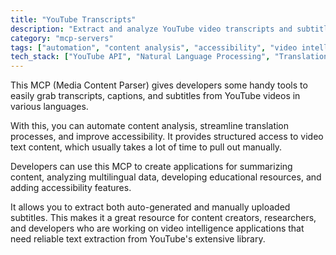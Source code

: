 ```yaml
---
title: "YouTube Transcripts"
description: "Extract and analyze YouTube video transcripts and subtitles in multiple languages for content analysis and accessibility."
category: "mcp-servers"
tags: ["automation", "content analysis", "accessibility", "video intelligence", "multilingual analysis"]
tech_stack: ["YouTube API", "Natural Language Processing", "Translation Services", "Content Analysis", "Accessibility Tools"]
---
```


This MCP (Media Content Parser) gives developers some handy tools to easily grab transcripts, captions, and subtitles from YouTube videos in various languages. 

With this, you can automate content analysis, streamline translation processes, and improve accessibility. It provides structured access to video text content, which usually takes a lot of time to pull out manually. 

Developers can use this MCP to create applications for summarizing content, analyzing multilingual data, developing educational resources, and adding accessibility features. 

It allows you to extract both auto-generated and manually uploaded subtitles. This makes it a great resource for content creators, researchers, and developers who are working on video intelligence applications that need reliable text extraction from YouTube's extensive library.
